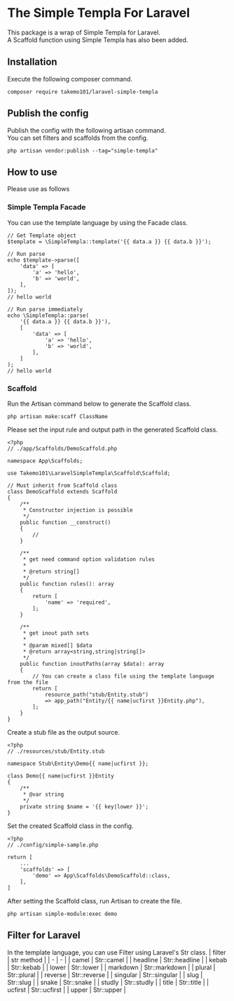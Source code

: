 # The Simple Templa For Laravel
This package is a wrap of Simple Templa for Laravel.  
A Scaffold function using Simple Templa has also been added.

## Installation
Execute the following composer command.
```
composer require takemo101/laravel-simple-templa
```

## Publish the config
Publish the config with the following artisan command.  
You can set filters and scaffolds from the config.
```
php artisan vendor:publish --tag="simple-templa"
```

## How to use
Please use as follows

### Simple Templa Facade
You can use the template language by using the Facade class.
```
// Get Template object
$template = \SimpleTempla::template('{{ data.a }} {{ data.b }}');

// Run parse
echo $template->parse([
    'data' => [
        'a' => 'hello',
        'b' => 'world',
    ],
]);
// hello world

// Run parse immediately
echo \SimpleTempla::parse(
    '{{ data.a }} {{ data.b }}'),
    [
        'data' => [
            'a' => 'hello',
            'b' => 'world',
        ],
    ]
);
// hello world
```

### Scaffold
Run the Artisan command below to generate the Scaffold class.
```
php artisan make:scaff ClassName
```
Please set the input rule and output path in the generated Scaffold class.
```
<?php
// ./app/Scaffolds/DemoScaffold.php

namespace App\Scaffolds;

use Takemo101\LaravelSimpleTempla\Scaffold\Scaffold;

// Must inherit from Scaffold class
class DemoScaffold extends Scaffold
{
    /**
     * Constructor injection is possible
     */
    public function __construct()
    {
        //
    }

    /**
     * get need command option validation rules
     *
     * @return string[]
     */
    public function rules(): array
    {
        return [
            'name' => 'required',
        ];
    }

    /**
     * get inout path sets
     *
     * @param mixed[] $data
     * @return array<string,string|string[]>
     */
    public function inoutPaths(array $data): array
    {
        // You can create a class file using the template language from the file
        return [
            resource_path("stub/Entity.stub") 
            => app_path("Entity/{{ name|ucfirst }}Entity.php"),
        ];
    }
}
```
Create a stub file as the output source.  
```
<?php
// ./resources/stub/Entity.stub

namespace Stub\Entity\Demo{{ name|ucfirst }};

class Demo{{ name|ucfirst }}Entity
{
    /**
     * @var string
     */
    private string $name = '{{ key|lower }}';
}
```
Set the created Scaffold class in the config.
```
<?php
// ./config/simple-sample.php

return [
    ...
    'scaffolds' => [
        'demo' => App\Scaffolds\DemoScaffold::class,
    ],
]
```
After setting the Scaffold class, run Artisan to create the file.
```
php artisan simple-module:exec demo
```
## Filter for Laravel
In the template language, you can use Filter using Laravel's Str class.
| filter | str method |
| - | - |
| camel | Str::camel |
| headline | Str::headline |
| kebab | Str::kebab |
| lower | Str::lower |
| markdown | Str::markdown |
| plural | Str::plural |
| reverse | Str::reverse |
| singular | Str::singular |
| slug | Str::slug |
| snake | Str::snake |
| studly | Str::studly |
| title | Str::title |
| ucfirst | Str::ucfirst |
| upper | Str::upper |
